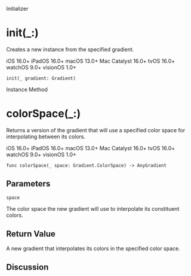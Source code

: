 Initializer

# init(_:)

Creates a new instance from the specified gradient.

iOS 16.0+  iPadOS 16.0+  macOS 13.0+  Mac Catalyst 16.0+  tvOS 16.0+  watchOS
9.0+  visionOS 1.0+

    
    
    init(_ gradient: Gradient)

Instance Method

# colorSpace(_:)

Returns a version of the gradient that will use a specified color space for
interpolating between its colors.

iOS 16.0+  iPadOS 16.0+  macOS 13.0+  Mac Catalyst 16.0+  tvOS 16.0+  watchOS
9.0+  visionOS 1.0+

    
    
    func colorSpace(_ space: Gradient.ColorSpace) -> AnyGradient

##  Parameters

`space`

    

The color space the new gradient will use to interpolate its constituent
colors.

## Return Value

A new gradient that interpolates its colors in the specified color space.

## Discussion

